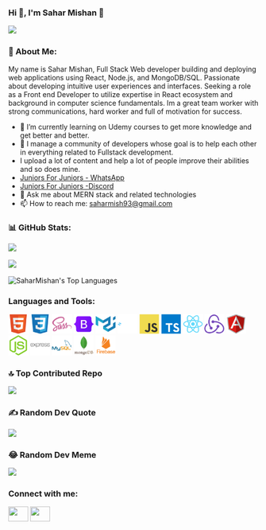 ### Hi 👋, I'm Sahar Mishan 👋

[![](https://visitcount.itsvg.in/api?id=SaharMishan&icon=0&color=0)](https://visitcount.itsvg.in)


### 💫 About Me:
My name is Sahar Mishan,
Full Stack Web developer building and deploying web applications using React, Node.js, and MongoDB/SQL. Passionate about developing intuitive user experiences and interfaces. Seeking a role as a Front end Developer to utilize expertise in React ecosystem and background in computer science fundamentals. Im a great team
worker with strong communications, hard worker and full of motivation
for success.


- 🌱 I’m currently learning on Udemy courses to get more knowledge and get better and better.
- 👯 I manage a community of developers whose goal is to help each other in everything related to Fullstack development.
-  I upload a lot of content and help a lot of people improve their abilities and so does mine.
-  [Juniors For Juniors - WhatsApp](https://chat.whatsapp.com/F90qsDwPpFl8uP9cciGmwm)
-  [Juniors For Juniors -Discord](https://discord.gg/pKw5Hweb8t)
-  💬 Ask me about MERN stack and related technologies
- 📫 How to reach me: saharmish93@gmail.com



### 📊 GitHub Stats:
![](https://github-readme-stats.vercel.app/api?username=SaharMishan&theme=default&hide_border=false&include_all_commits=false&count_private=false)

![](https://github-readme-streak-stats.herokuapp.com/?user=SaharMishan&theme=default&hide_border=false)


![SaharMishan's Top Languages](https://github-readme-stats.vercel.app/api/top-langs/?username=SaharMishan&theme=default&show_icons=true&hide_border=true&layout=compact)

<h3 align="left">Languages and Tools:</h3>
<p>
  <a href="#"><img src="https://github.com/devicons/devicon/blob/master/icons/html5/html5-original.svg" alt="html5" width="40" height="40"/></a>  <a href="#"><img src="https://github.com/devicons/devicon/blob/master/icons/css3/css3-original.svg" alt="css" width="40" height="40"/></a>  <a href="#"><img src="https://github.com/devicons/devicon/blob/master/icons/sass/sass-original.svg" alt="sass" width="40" height="40"/></a>  <a href="#"><img src="https://github.com/devicons/devicon/blob/master/icons/bootstrap/bootstrap-original.svg" alt="bootstrap" width="40" height="40"/></a>  <a href="#"><img src="https://github.com/devicons/devicon/blob/master/icons/materialui/materialui-original.svg" alt="materialui" width="40" height="40"/></a>  <a href="#"><img src="https://github.com/devicons/devicon/blob/master/icons/tailwindcss/tailwindcss-original-wordmark.svg" alt="tailwindcss" width="40" height="40"/></a>  <a href="#"><img src="https://github.com/devicons/devicon/blob/master/icons/javascript/javascript-original.svg" alt="js" width="40" height="40"/></a>  <a href="#"><img src="https://github.com/devicons/devicon/blob/master/icons/typescript/typescript-original.svg" alt="ts" width="40" height="40"/></a>  <a href="#"><img src="https://github.com/devicons/devicon/blob/master/icons/react/react-original.svg" alt="reactjs" width="40" height="40"/></a>  <a href="#"><img src="https://github.com/devicons/devicon/blob/master/icons/redux/redux-original.svg" alt="reduxtoolkit" width="40" height="40"/></a>  <a href="#"><img src="https://github.com/devicons/devicon/blob/master/icons/angularjs/angularjs-original.svg" alt="angular" width="40" height="40"/></a>  <a href="#"><img src="https://github.com/devicons/devicon/blob/master/icons/nodejs/nodejs-original.svg" alt="nodejs" width="40" height="40"/></a>  <a href="#"><img src="https://github.com/devicons/devicon/blob/master/icons/express/express-original-wordmark.svg" alt="expressjs" width="40" height="40"/></a>  <a href="#"><img src="https://github.com/devicons/devicon/blob/master/icons/mysql/mysql-original-wordmark.svg" alt="mysql" width="40" height="40"/></a>  <a href="#"><img src="https://github.com/devicons/devicon/blob/master/icons/mongodb/mongodb-original-wordmark.svg" alt="mongodb" width="40" height="40"/></a>  <a href="#"><img src="https://github.com/devicons/devicon/blob/master/icons/firebase/firebase-plain-wordmark.svg" alt="firebase" width="40" height="40"/></a>  
</p>

### 🔝 Top Contributed Repo
![](https://github-contributor-stats.vercel.app/api?username=SaharMishan&limit=5&theme=onedark&combine_all_yearly_contributions=true)


### ✍️ Random Dev Quote
![](https://quotes-github-readme.vercel.app/api?type=horizontal&theme=radical)


### 😂 Random Dev Meme
<img src='https://randommeme-five.vercel.app/' style="height: 250px;"/>





<h3 align="left">Connect with me:</h3>
<p align="left">
<a href="https://www.facebook.com/sahar.mishan" target="blank"><img align="center" src="https://cdn.jsdelivr.net/npm/simple-icons@3.0.1/icons/facebook.svg" alt="" height="30" width="40" /></a>
<a href="https://www.linkedin.com/in/sahar-mishan-083666156/" target="blank"><img align="center" src="https://cdn.jsdelivr.net/npm/simple-icons@3.0.1/icons/linkedin.svg" alt="" height="30" width="40" /></a>
</p>


